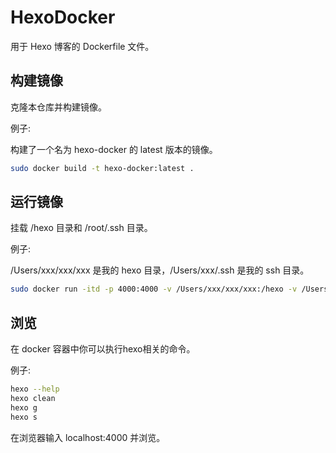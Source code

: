 # HexoDocker

用于 Hexo 博客的 Dockerfile 文件。

## 构建镜像

克隆本仓库并构建镜像。

例子:

构建了一个名为 hexo-docker 的 latest 版本的镜像。

```bash
sudo docker build -t hexo-docker:latest .
```

## 运行镜像

挂载 /hexo 目录和 /root/.ssh 目录。

例子:

/Users/xxx/xxx/xxx 是我的 hexo 目录，/Users/xxx/.ssh 是我的 ssh 目录。

```bash
sudo docker run -itd -p 4000:4000 -v /Users/xxx/xxx/xxx:/hexo -v /Users/xxx/.ssh:/root/.ssh hexo-docker:latest
```

## 浏览

在 docker 容器中你可以执行hexo相关的命令。

例子:

```bash
hexo --help
hexo clean
hexo g
hexo s
```

在浏览器输入 localhost:4000 并浏览。
